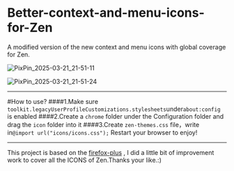 # Better-context-and-menu-icons-for-Zen
A modified version of the new context and menu icons with global coverage for Zen.

![PixPin_2025-03-21_21-51-11](https://github.com/user-attachments/assets/28e41da1-713d-4870-bd4d-b4b07d7ebc8c)

![PixPin_2025-03-21_21-51-24](https://github.com/user-attachments/assets/bf71b750-4b51-4234-b4cf-a71997f2ccb8)

---
#How to use?
####1.Make sure `toolkit.legacyUserProfileCustomizations.stylesheets`under`about:config` is enabled
####2.Create a `chrome` folder under the Configuration folder and drag the `icon` folder into it
####3.Create `zen-themes.css` file，write in`@import url("icons/icons.css");`
Restart your browser to enjoy!

---
This project is based on the [firefox-plus](https://github.com/amnweb/firefox-plus) , I did a little bit of improvement work to cover all the ICONS of Zen.Thanks your like.:)
